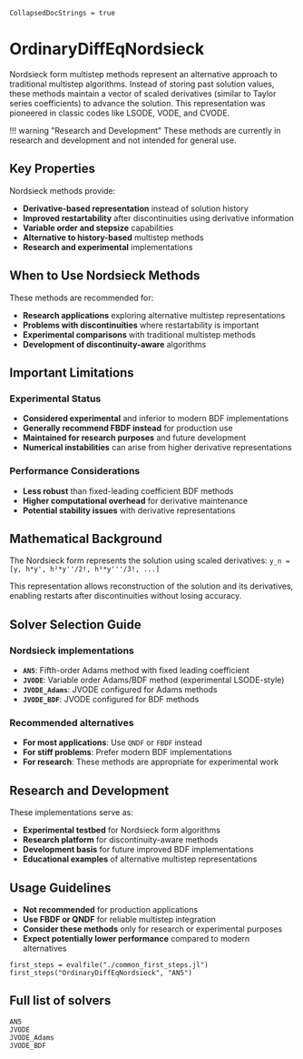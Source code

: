 ```@meta
CollapsedDocStrings = true
```

# OrdinaryDiffEqNordsieck

Nordsieck form multistep methods represent an alternative approach to traditional multistep algorithms. Instead of storing past solution values, these methods maintain a vector of scaled derivatives (similar to Taylor series coefficients) to advance the solution. This representation was pioneered in classic codes like LSODE, VODE, and CVODE.

!!! warning "Research and Development"
    These methods are currently in research and development and not intended for general use.

## Key Properties

Nordsieck methods provide:

- **Derivative-based representation** instead of solution history
- **Improved restartability** after discontinuities using derivative information
- **Variable order and stepsize** capabilities
- **Alternative to history-based** multistep methods
- **Research and experimental** implementations

## When to Use Nordsieck Methods

These methods are recommended for:

- **Research applications** exploring alternative multistep representations
- **Problems with discontinuities** where restartability is important
- **Experimental comparisons** with traditional multistep methods
- **Development of discontinuity-aware** algorithms

## Important Limitations

### Experimental Status
- **Considered experimental** and inferior to modern BDF implementations
- **Generally recommend FBDF instead** for production use
- **Maintained for research purposes** and future development
- **Numerical instabilities** can arise from higher derivative representations

### Performance Considerations
- **Less robust** than fixed-leading coefficient BDF methods
- **Higher computational overhead** for derivative maintenance
- **Potential stability issues** with derivative representations

## Mathematical Background

The Nordsieck form represents the solution using scaled derivatives:
`y_n = [y, h*y', h²*y''/2!, h³*y'''/3!, ...]`

This representation allows reconstruction of the solution and its derivatives, enabling restarts after discontinuities without losing accuracy.

## Solver Selection Guide

### Nordsieck implementations
- **`AN5`**: Fifth-order Adams method with fixed leading coefficient
- **`JVODE`**: Variable order Adams/BDF method (experimental LSODE-style)
- **`JVODE_Adams`**: JVODE configured for Adams methods
- **`JVODE_BDF`**: JVODE configured for BDF methods

### Recommended alternatives
- **For most applications**: Use `QNDF` or `FBDF` instead
- **For stiff problems**: Prefer modern BDF implementations
- **For research**: These methods are appropriate for experimental work

## Research and Development

These implementations serve as:
- **Experimental testbed** for Nordsieck form algorithms
- **Research platform** for discontinuity-aware methods
- **Development basis** for future improved BDF implementations
- **Educational examples** of alternative multistep representations

## Usage Guidelines

- **Not recommended** for production applications
- **Use FBDF or QNDF** for reliable multistep integration
- **Consider these methods** only for research or experimental purposes
- **Expect potentially lower performance** compared to modern alternatives

```@eval
first_steps = evalfile("./common_first_steps.jl")
first_steps("OrdinaryDiffEqNordsieck", "AN5")
```

## Full list of solvers

```@docs
AN5
JVODE
JVODE_Adams
JVODE_BDF
```
